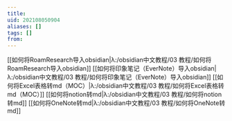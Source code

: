 ```yaml
---
title: 
uid: 202108050904
aliases: []
tags: []
from: 
---
```

[[如何将RoamResearch导入obsidian|λ:/obsidian中文教程/03 教程/如何将RoamResearch导入obsidian]]
[[如何将印象笔记（EverNote）导入obsidian|λ:/obsidian中文教程/03 教程/如何将印象笔记（EverNote）导入obsidian]]
[[如何将Excel表格转md（MOC）|λ:/obsidian中文教程/03 教程/如何将Excel表格转md（MOC）]]
[[如何将notion转md|λ:/obsidian中文教程/03 教程/如何将notion转md]]
[[如何将OneNote转md|λ:/obsidian中文教程/03 教程/如何将OneNote转md]]
